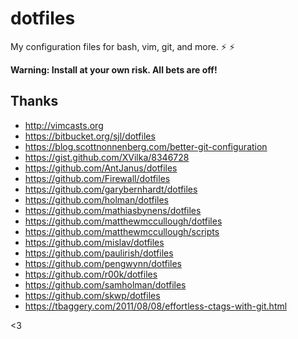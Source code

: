 # dotfiles

My configuration files for bash, vim, git, and more. :zap: :zap:

**Warning: Install at your own risk. All bets are off!**

## Thanks

* http://vimcasts.org
* https://bitbucket.org/sjl/dotfiles
* https://blog.scottnonnenberg.com/better-git-configuration
* https://gist.github.com/XVilka/8346728
* https://github.com/AntJanus/dotfiles
* https://github.com/Firewall/dotfiles
* https://github.com/garybernhardt/dotfiles
* https://github.com/holman/dotfiles
* https://github.com/mathiasbynens/dotfiles
* https://github.com/matthewmccullough/dotfiles
* https://github.com/matthewmccullough/scripts
* https://github.com/mislav/dotfiles
* https://github.com/paulirish/dotfiles
* https://github.com/pengwynn/dotfiles
* https://github.com/r00k/dotfiles
* https://github.com/samholman/dotfiles
* https://github.com/skwp/dotfiles
* https://tbaggery.com/2011/08/08/effortless-ctags-with-git.html

&lt;3
